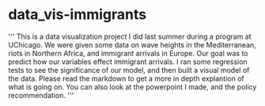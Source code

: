 # data_vis-immigrants

'''
This is a data visualization project I did last summer during a program at UChicago. 
We were given some data on wave heights in the Mediterranean, riots in Northern Africa, and immigrant arrivals in Europe. 
Our goal was to predict how our variables effect immigrant arrivals. 
I ran some regression tests to see the significance of our model, and then built a visual model of the data.
Please read the markdown to get a more in depth explantion of what is going on. You can also look at the powerpoint I made,
and the policy recommendation.
'''
